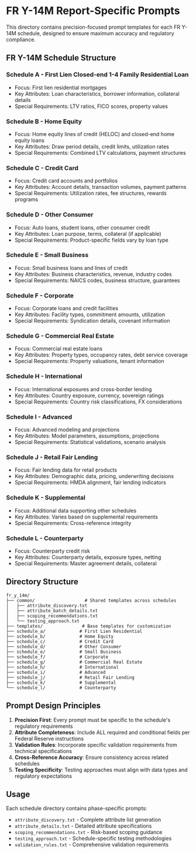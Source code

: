# FR Y-14M Report-Specific Prompts

This directory contains precision-focused prompt templates for each FR Y-14M schedule, designed to ensure maximum accuracy and regulatory compliance.

## FR Y-14M Schedule Structure

### Schedule A - First Lien Closed-end 1-4 Family Residential Loan
- Focus: First lien residential mortgages
- Key Attributes: Loan characteristics, borrower information, collateral details
- Special Requirements: LTV ratios, FICO scores, property values

### Schedule B - Home Equity
- Focus: Home equity lines of credit (HELOC) and closed-end home equity loans
- Key Attributes: Draw period details, credit limits, utilization rates
- Special Requirements: Combined LTV calculations, payment structures

### Schedule C - Credit Card
- Focus: Credit card accounts and portfolios
- Key Attributes: Account details, transaction volumes, payment patterns
- Special Requirements: Utilization rates, fee structures, rewards programs

### Schedule D - Other Consumer
- Focus: Auto loans, student loans, other consumer credit
- Key Attributes: Loan purpose, terms, collateral (if applicable)
- Special Requirements: Product-specific fields vary by loan type

### Schedule E - Small Business
- Focus: Small business loans and lines of credit
- Key Attributes: Business characteristics, revenue, industry codes
- Special Requirements: NAICS codes, business structure, guarantees

### Schedule F - Corporate
- Focus: Corporate loans and credit facilities
- Key Attributes: Facility types, commitment amounts, utilization
- Special Requirements: Syndication details, covenant information

### Schedule G - Commercial Real Estate
- Focus: Commercial real estate loans
- Key Attributes: Property types, occupancy rates, debt service coverage
- Special Requirements: Property valuations, tenant information

### Schedule H - International
- Focus: International exposures and cross-border lending
- Key Attributes: Country exposure, currency, sovereign ratings
- Special Requirements: Country risk classifications, FX considerations

### Schedule I - Advanced
- Focus: Advanced modeling and projections
- Key Attributes: Model parameters, assumptions, projections
- Special Requirements: Statistical validations, scenario analysis

### Schedule J - Retail Fair Lending
- Focus: Fair lending data for retail products
- Key Attributes: Demographic data, pricing, underwriting decisions
- Special Requirements: HMDA alignment, fair lending indicators

### Schedule K - Supplemental
- Focus: Additional data supporting other schedules
- Key Attributes: Varies based on supplemental requirements
- Special Requirements: Cross-reference integrity

### Schedule L - Counterparty
- Focus: Counterparty credit risk
- Key Attributes: Counterparty details, exposure types, netting
- Special Requirements: Master agreement details, collateral

## Directory Structure

```
fr_y_14m/
├── common/                   # Shared templates across schedules
│   ├── attribute_discovery.txt
│   ├── attribute_batch_details.txt
│   ├── scoping_recommendations.txt
│   └── testing_approach.txt
├── templates/               # Base templates for customization
├── schedule_a/             # First Lien Residential
├── schedule_b/             # Home Equity
├── schedule_c/             # Credit Card
├── schedule_d/             # Other Consumer
├── schedule_e/             # Small Business
├── schedule_f/             # Corporate
├── schedule_g/             # Commercial Real Estate
├── schedule_h/             # International
├── schedule_i/             # Advanced
├── schedule_j/             # Retail Fair Lending
├── schedule_k/             # Supplemental
└── schedule_l/             # Counterparty
```

## Prompt Design Principles

1. **Precision First**: Every prompt must be specific to the schedule's regulatory requirements
2. **Attribute Completeness**: Include ALL required and conditional fields per Federal Reserve instructions
3. **Validation Rules**: Incorporate specific validation requirements from technical specifications
4. **Cross-Reference Accuracy**: Ensure consistency across related schedules
5. **Testing Specificity**: Testing approaches must align with data types and regulatory expectations

## Usage

Each schedule directory contains phase-specific prompts:
- `attribute_discovery.txt` - Complete attribute list generation
- `attribute_details.txt` - Detailed attribute specifications
- `scoping_recommendations.txt` - Risk-based scoping guidance
- `testing_approach.txt` - Schedule-specific testing methodologies
- `validation_rules.txt` - Comprehensive validation requirements